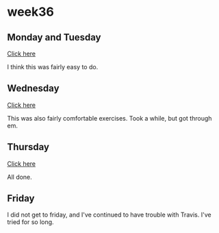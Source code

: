 # week36

## Monday and Tuesday ##

[Click here](https://github.com/Aeydin24/week36/tree/master/monday-and-thursday)

I think this was fairly easy to do.

## Wednesday ## 

[Click here](https://github.com/Aeydin24/week36/tree/master/wednesday)

This was also fairly comfortable exercises. Took a while, but got through em.

## Thursday ## 

[Click here](https://github.com/Aeydin24/week36/tree/master/Thursday)

All done.

## Friday ## 

I did not get to friday, and I've continued to have trouble with Travis. I've tried for so long. 

